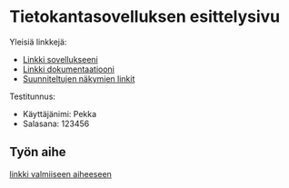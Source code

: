 # Tietokantasovelluksen esittelysivu

Yleisiä linkkejä:

* [Linkki sovellukseeni](http://alsu.users.cs.helsinki.fi/huutokauppa/)
* [Linkki dokumentaatiooni](https://github.com/Sopulius/Tsoha-Bootstrap/blob/master/doc/dokumentaatio.pdf)
* [Suunniteltujen näkymien linkit](https://github.com/Sopulius/Tsoha-Bootstrap/blob/master/doc/suunnitelmat.md)

Testitunnus:
* Käyttäjänimi: Pekka
* Salasana: 123456

## Työn aihe

[linkki valmiiseen aiheeseen](http://advancedkittenry.github.io/suunnittelu_ja_tyoymparisto/aiheet/Huutokauppa.html) 
